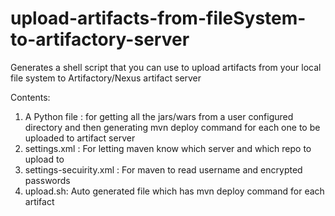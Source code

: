 upload-artifacts-from-fileSystem-to-artifactory-server
======================================================

Generates a shell script that you can use to upload artifacts from your local file system to Artifactory/Nexus artifact server

Contents:
1) A Python file : for getting all the jars/wars from a user configured directory and then generating mvn deploy command for each one to be uploaded to artifact server
2) settings.xml : For letting maven know which server and which repo to  upload to 
3) settings-secuirity.xml  : For maven to read username and encrypted passwords
4) upload.sh: Auto generated file which has mvn deploy command for each artifact
